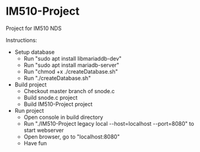 # IM510-Project
Project for IM510 NDS

Instructions:
- Setup database
    - Run "sudo apt install libmariaddb-dev"
    - Run "sudo apt install mariadb-server"
    - Run "chmod +x ./createDatabase.sh"
    - Run "./createDatabase.sh"
- Build project
    - Checkout master branch of snode.c
    - Build snode.c project
    - Build IM510-Project project
- Run project
    - Open console in build directory
    - Run "./IM510-Project legacy local --host=localhost --port=8080" to start webserver
    - Open browser, go to "localhost:8080"
    - Have fun
